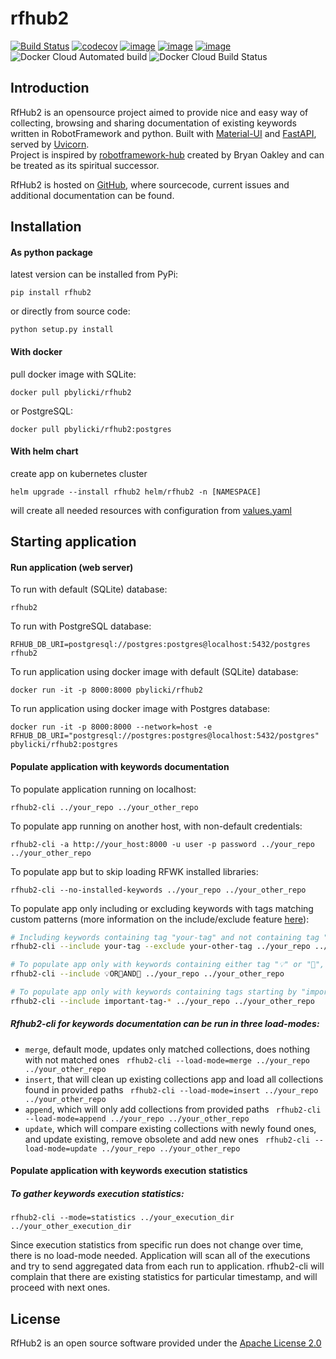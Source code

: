 # rfhub2

[![Build Status](https://travis-ci.com/pbylicki/rfhub2.svg?branch=master)](https://travis-ci.com/pbylicki/rfhub2)
[![codecov](https://codecov.io/gh/pbylicki/rfhub2/branch/master/graph/badge.svg)](https://codecov.io/gh/pbylicki/rfhub2)
[![image](https://img.shields.io/pypi/v/rfhub2.svg)](https://pypi.org/project/rfhub2/)
[![image](https://img.shields.io/pypi/pyversions/rfhub2.svg)](https://pypi.org/project/rfhub2/)
[![image](https://img.shields.io/pypi/wheel/rfhub2.svg)](https://pypi.org/project/rfhub2/)
![Docker Cloud Automated build](https://img.shields.io/docker/cloud/automated/pbylicki/rfhub2.svg)
![Docker Cloud Build Status](https://img.shields.io/docker/cloud/build/pbylicki/rfhub2.svg)

## Introduction
RfHub2 is an opensource project aimed to provide nice and easy way of collecting, browsing and sharing documentation 
of existing keywords written in RobotFramework and python. Built with [Material-UI](https://material-ui.com/) 
and [FastAPI](https://fastapi.tiangolo.com/), served by [Uvicorn](https://www.uvicorn.org/).\
Project is inspired by [robotframework-hub](https://github.com/boakley/robotframework-hub) 
created by Bryan Oakley and can be treated as its spiritual successor.

RfHub2 is hosted on [GitHub](https://github.com/pbylicki/rfhub2), where sourcecode, current issues and additional documentation can be found.

## Installation
#### As python package
latest version can be installed from PyPi:
```
pip install rfhub2
```
or directly from source code:
```
python setup.py install
```
#### With docker
pull docker image with SQLite:
```
docker pull pbylicki/rfhub2
```
or PostgreSQL:
```
docker pull pbylicki/rfhub2:postgres
```
#### With helm chart
create app on kubernetes cluster
```
helm upgrade --install rfhub2 helm/rfhub2 -n [NAMESPACE] 
```
will create all needed resources with configuration from [values.yaml](helm/rfhub2/values.yaml)

## Starting application
#### Run application (web server)
To run with default (SQLite) database:
```
rfhub2
```
To run with PostgreSQL database:
```
RFHUB_DB_URI=postgresql://postgres:postgres@localhost:5432/postgres rfhub2
```
To run application using docker image with default (SQLite) database:
```
docker run -it -p 8000:8000 pbylicki/rfhub2
```
To run application using docker image with Postgres database:
```
docker run -it -p 8000:8000 --network=host -e RFHUB_DB_URI="postgresql://postgres:postgres@localhost:5432/postgres" pbylicki/rfhub2:postgres
```
#### Populate application with keywords documentation
To populate application running on localhost:
```
rfhub2-cli ../your_repo ../your_other_repo
```
To populate app running on another host, with non-default credentials:
```
rfhub2-cli -a http://your_host:8000 -u user -p password ../your_repo ../your_other_repo
```
To populate app but to skip loading RFWK installed libraries:
```
rfhub2-cli --no-installed-keywords ../your_repo ../your_other_repo
```
To populate app only including or excluding keywords with tags matching custom patterns (more information on the include/exclude feature [here](https://robotframework.org/robotframework/latest/RobotFrameworkUserGuide.html#tag-patterns)):
```bash
# Including keywords containing tag "your-tag" and not containing tag "your-other-tag":
rfhub2-cli --include your-tag --exclude your-other-tag ../your_repo ../your_other_repo

# To populate app only with keywords containing either tag "💡" or "🔧", and tag "🤖":
rfhub2-cli --include 💡OR🔧AND🤖 ../your_repo ../your_other_repo

# To populate app only with keywords containing tags starting by "important-tag-":
rfhub2-cli --include important-tag-* ../your_repo ../your_other_repo
```

##### Rfhub2-cli for keywords documentation can be run in three load-modes:
- `merge`, default mode, updates only matched collections, does nothing with not matched ones
``` rfhub2-cli --load-mode=merge ../your_repo ../your_other_repo```
- `insert`, that will clean up existing collections app and load all collections found in provided paths
``` rfhub2-cli --load-mode=insert ../your_repo ../your_other_repo```
- `append`, which will only add collections from provided paths
``` rfhub2-cli --load-mode=append ../your_repo ../your_other_repo```
- `update`, which will compare existing collections with newly found ones, and update existing, remove obsolete and add new ones
``` rfhub2-cli --load-mode=update ../your_repo ../your_other_repo```

#### Populate application with keywords execution statistics
##### To gather keywords execution statistics:
``` 
rfhub2-cli --mode=statistics ../your_execution_dir ../your_other_execution_dir
```
Since execution statistics from specific run does not change over time, there is no load-mode needed.
Application will scan all of the executions and try to send aggregated data from each run to application.
rfhub2-cli will complain that there are existing statistics for particular timestamp, and will proceed with next ones.  
## License
RfHub2 is an open source software provided under the [Apache License 2.0](http://apache.org/licenses/LICENSE-2.0)

